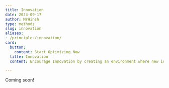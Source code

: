 ```yaml
---
title: Innovation
date: 2024-09-17
author: MrHinsh
type: methods
slug: innovation
aliases:
- /principles/innovation/
card:
  button:
    content: Start Optimizing Now
  title: Innovation
  content: Encourage Innovation by creating an environment where new ideas and approaches are explored to solve challenges and create value.

---
```




Coming soon!


